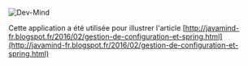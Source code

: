 ![Dev-Mind](http://dev-mind.fr/logo/logo_1500.png)

Cette application a été utilisée pour illustrer l'article [http://javamind-fr.blogspot.fr/2016/02/gestion-de-configuration-et-spring.html](http://javamind-fr.blogspot.fr/2016/02/gestion-de-configuration-et-spring.html)